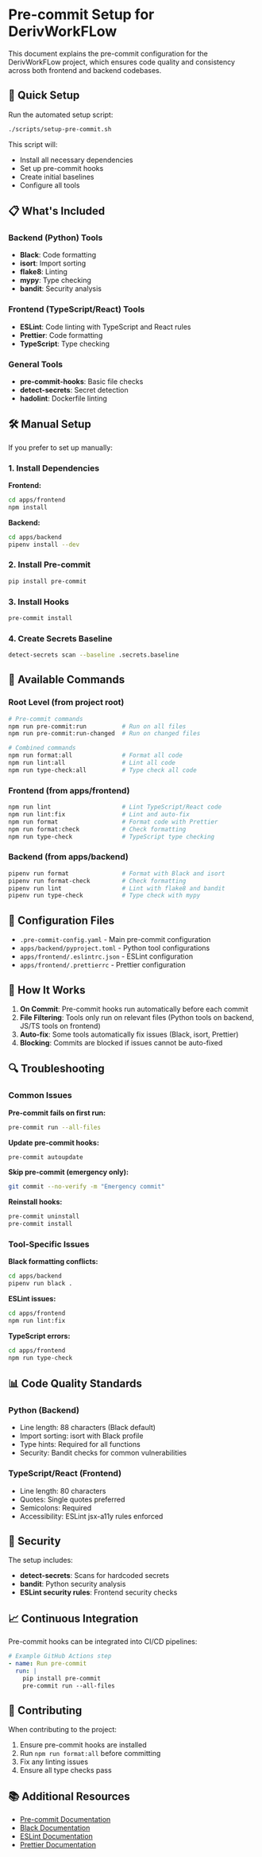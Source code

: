 # Pre-commit Setup for DerivWorkFLow

This document explains the pre-commit configuration for the DerivWorkFLow project, which ensures code quality and consistency across both frontend and backend codebases.

## 🚀 Quick Setup

Run the automated setup script:

```bash
./scripts/setup-pre-commit.sh
```

This script will:
- Install all necessary dependencies
- Set up pre-commit hooks
- Create initial baselines
- Configure all tools

## 📋 What's Included

### Backend (Python) Tools
- **Black**: Code formatting
- **isort**: Import sorting
- **flake8**: Linting
- **mypy**: Type checking
- **bandit**: Security analysis

### Frontend (TypeScript/React) Tools
- **ESLint**: Code linting with TypeScript and React rules
- **Prettier**: Code formatting
- **TypeScript**: Type checking

### General Tools
- **pre-commit-hooks**: Basic file checks
- **detect-secrets**: Secret detection
- **hadolint**: Dockerfile linting

## 🛠️ Manual Setup

If you prefer to set up manually:

### 1. Install Dependencies

**Frontend:**
```bash
cd apps/frontend
npm install
```

**Backend:**
```bash
cd apps/backend
pipenv install --dev
```

### 2. Install Pre-commit
```bash
pip install pre-commit
```

### 3. Install Hooks
```bash
pre-commit install
```

### 4. Create Secrets Baseline
```bash
detect-secrets scan --baseline .secrets.baseline
```

## 📝 Available Commands

### Root Level (from project root)
```bash
# Pre-commit commands
npm run pre-commit:run          # Run on all files
npm run pre-commit:run-changed  # Run on changed files

# Combined commands
npm run format:all              # Format all code
npm run lint:all                # Lint all code
npm run type-check:all          # Type check all code
```

### Frontend (from apps/frontend)
```bash
npm run lint                    # Lint TypeScript/React code
npm run lint:fix                # Lint and auto-fix
npm run format                  # Format code with Prettier
npm run format:check            # Check formatting
npm run type-check              # TypeScript type checking
```

### Backend (from apps/backend)
```bash
pipenv run format               # Format with Black and isort
pipenv run format-check         # Check formatting
pipenv run lint                 # Lint with flake8 and bandit
pipenv run type-check           # Type check with mypy
```

## 🔧 Configuration Files

- `.pre-commit-config.yaml` - Main pre-commit configuration
- `apps/backend/pyproject.toml` - Python tool configurations
- `apps/frontend/.eslintrc.json` - ESLint configuration
- `apps/frontend/.prettierrc` - Prettier configuration

## 🎯 How It Works

1. **On Commit**: Pre-commit hooks run automatically before each commit
2. **File Filtering**: Tools only run on relevant files (Python tools on backend, JS/TS tools on frontend)
3. **Auto-fix**: Some tools automatically fix issues (Black, isort, Prettier)
4. **Blocking**: Commits are blocked if issues cannot be auto-fixed

## 🔍 Troubleshooting

### Common Issues

**Pre-commit fails on first run:**
```bash
pre-commit run --all-files
```

**Update pre-commit hooks:**
```bash
pre-commit autoupdate
```

**Skip pre-commit (emergency only):**
```bash
git commit --no-verify -m "Emergency commit"
```

**Reinstall hooks:**
```bash
pre-commit uninstall
pre-commit install
```

### Tool-Specific Issues

**Black formatting conflicts:**
```bash
cd apps/backend
pipenv run black .
```

**ESLint issues:**
```bash
cd apps/frontend
npm run lint:fix
```

**TypeScript errors:**
```bash
cd apps/frontend
npm run type-check
```

## 📊 Code Quality Standards

### Python (Backend)
- Line length: 88 characters (Black default)
- Import sorting: isort with Black profile
- Type hints: Required for all functions
- Security: Bandit checks for common vulnerabilities

### TypeScript/React (Frontend)
- Line length: 80 characters
- Quotes: Single quotes preferred
- Semicolons: Required
- Accessibility: ESLint jsx-a11y rules enforced

## 🔐 Security

The setup includes:
- **detect-secrets**: Scans for hardcoded secrets
- **bandit**: Python security analysis
- **ESLint security rules**: Frontend security checks

## 📈 Continuous Integration

Pre-commit hooks can be integrated into CI/CD pipelines:

```yaml
# Example GitHub Actions step
- name: Run pre-commit
  run: |
    pip install pre-commit
    pre-commit run --all-files
```

## 🤝 Contributing

When contributing to the project:

1. Ensure pre-commit hooks are installed
2. Run `npm run format:all` before committing
3. Fix any linting issues
4. Ensure all type checks pass

## 📚 Additional Resources

- [Pre-commit Documentation](https://pre-commit.com/)
- [Black Documentation](https://black.readthedocs.io/)
- [ESLint Documentation](https://eslint.org/)
- [Prettier Documentation](https://prettier.io/)
